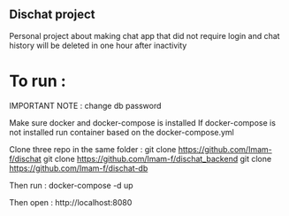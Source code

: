 ## Dischat project

Personal project about making chat app that
did not require login and chat history will
be deleted in one hour after inactivity


# To run :
IMPORTANT NOTE : change db password

Make sure docker and docker-compose is installed
If docker-compose is not installed run container
based on the docker-compose.yml

Clone three repo in the same folder :
git clone https://github.com/Imam-f/dischat
git clone https://github.com/Imam-f/dischat_backend
git clone https://github.com/Imam-f/dischat-db

Then run :
docker-compose -d up

Then open :
http://localhost:8080